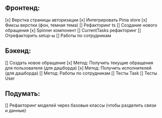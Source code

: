 Фронтенд:
---------
[x] Верстка страницы авторизации
[x] Интегрировать Pinia store
[x] Фиксы верстки (фон, темная тема)
[] Рефакторинг ts
[] Создание нового обращения
[x] Spinner компонент
[] CurrentTasks рефакторинг
[] Отрефакторить setup-ы
[] Работы по сотрудникам

Бэкенд:
---------
[] Создать новое обращение
[x] Метод: Получить текущие обращения для пользователя (для дашборда)
[x] Метод: Получить исполнителей (для дашборда)
[] Метод: Работы по сотрудникам
[] Тесты Task
[] Тесты User

Подумать:
---------
[] Рефакторинг моделей через базовые классы (чтобы разделить связи и данные)